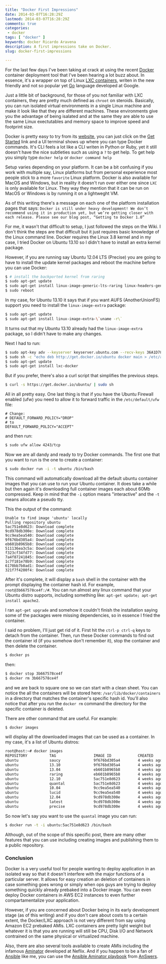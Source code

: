 ```yaml
---
title: "Docker First Impressions"
date: 2014-03-07T16:28:29Z
lastmod: 2014-03-07T16:28:29Z
comments: true
categories:
 - docker
tags: [ "docker" ]
keywords: docker Ricardo Aravena
description: A first impressions take on Docker.
slug: docker-first-impressions

---
```


For the last few days I've been taking at crack at using the recent [Docker](https://www.docker.io/) container deployment tool that I've been
hearing a lot buzz about.
In essence, it's a wrapper on top of Linux [LXC containers](https://linuxcontainers.org/),  writen in the new friendly and not so popular yet [Go](http://golang.org/) language developed at Google.

Just a little bit of background, for those of you not familiar with LXC containers,
they are pretty much defined as `chroot` on steroids. Basically, you can run isolated virtual
environments in a single Linux machine and make it look like that they are different machines.
These environments give you the advantage of being isalated and at the same they are able to use
the same Linux exectutables and memory space to improve speed and footprint size.

Docker is pretty easy to try from its [website](https://www.docker.io/), you can just click on the [Get Started](https://www.docker.io/gettingstarted/)
link and a UI terminal shows up where you can type Docker commands. It's CLI feels a lot like a CLI writen in Python or Ruby, yet it still doesn't
have the nice subtleties such as using a `?` to get help. To get help you simply type `docker help` or `docker command help`

Setup varies depending on your platform. It can be a bit confusing if you work with multiple say, Linux platforms but from personal experience
most people stick to a more `favorite` Linux platform. Docker is also available for MacOS and Windows, but in reality
it doesn't run over either one since `LXC` is only available for Linux. They way they mention that it can be run on MacOS or Windows is by running
it on a lightweght VM.

As of this writing there's a message on each one of the platform installation pages that says: `Docker is still under heavy development! We don’t recommend using it in production yet, but we’re getting closer with each release. Please see our blog post, “Getting to Docker 1.0”`

For me, it wasn't that difficult to setup, I just followed the steps on the Wiki. I don't think the steps
are that difficult but it just requires basic knowledge of the Linux command line.
Docker requires the Linux 3.8 kernel and in my case, I tried Docker on Ubuntu 13.10 so I didn't have to install an extra kernel package.

However, if you are running say Ubuntu 12.04 LTS (Precise) you are going to have to install the update kernel packages and reboot the machine
before you can use Docker:


```bash
$ # install the backported kernel from raring
$ sudo apt-get update
$ sudo apt-get install linux-image-generic-lts-raring linux-headers-generic-lts-raring
$ sudo reboot
```

In my case, for Ubuntu 13.10 it says that if you want AUFS (AnotherUnionFS) support you need to install the `linux-image-extra` package:

```bash
$ sudo apt-get update
$ sudo apt-get install linux-image-extra-\`uname -r\`
```

It turns out that my Ubuntu 13.10 already had the `linux-image-extra` package, so I didn't have to make any changes.


Next I had to run:

```bash
$ sudo apt-key adv --keyserver keyserver.ubuntu.com --recv-keys 36A1D7869245C8950F966E92D8576A8BA88D21E9
$ sudo sh -c "echo deb http://get.docker.io/ubuntu docker main > /etc/apt/sources.list.d/docker.list"
$ sudo apt-get update
$ sudo apt-get install lxc-docker
```

But if you prefer,  there's also a curl script that simplifies the previous steps.

```bash
$ curl -s https://get.docker.io/ubuntu/ | sudo sh
```

All in all pretty easy.  One last thing is that if you have the Ubuntu Firewall enabled (ufw) you need
to allow it to forward traffic in the `/etc/default/ufw` file:

```
# Change:
# DEFAULT_FORWARD_POLICY="DROP"
# to
DEFAULT_FORWARD_POLICY="ACCEPT"
```
and then run:

```bash
$ sudo ufw allow 4243/tcp
```

Now we are all dandy and ready to try Docker commands. The first one that you want to run is
the one to create a container:

```bash
$ sudo docker run -i -t ubuntu /bin/bash
```

This command will automatically download all the default ubuntu container images that you can use to run your Ubuntu container. It does take a while but then again it's downloading full container images each about 60Mb compressed. Keep in mind that the `-i` option means "interactive" and the `-t` means allocate a pseudo tty.

This the output of the command:

```text
Unable to find image 'ubuntu' locally
Pulling repository ubuntu
5ac751e8d623: Download complete
9cd978db300e: Download complete
9cc9ea5ea540: Download complete
9f676bd305a4: Download complete
eb601b8965b8: Download complete
511136ea3c5a: Download complete
f323cf34fd77: Download complete
7a4f87241845: Download complete
1c7f181e78b9: Download complete
6170bb7b0ad1: Download complete
321f7f4200f4: Download complete
```

After it's complete, it will display a `bash` shell in the container with the prompt displaying the container hash id. For example, `root@3b667578ce4f:/#`. You can run almost any linux command that your Ubuntu distro supports, including something like: `apt-get update; apt-get install apache2`.

I ran `apt-get upgrade` and somehow it couldn't finish the installation saying some of the packages were missing dependencies, so in essence I fried the container.

I said no problem, I'll just get rid of it. First hit the `ctrl-p ctrl-q` keys to detach from the container. Then, run these Docker commands to find out the container id (if you somehow don't remember it), stop the container and then delete the container.

```bash
$ docker ps
```

then:

```bash
$ docker stop 3b667578ce4f
$ docker rm 3b667578ce4f
```
and we are back to square one so we can start with a clean sheet. You can notice the all the containers will be stored here: `/var/lib/docker/containers` in a directory that matches the container's specific hash id. You'll also notice that after you run the `docker rm` command the directory for the specific container is deleted.

There are other command that are useful. For example:

```bash
$ docker images
```
will display all the downloaded images that can be used as a container. In my case, it's a list of Ubuntu distros:

```bash
root@host:~# docker images
REPOSITORY          TAG                 IMAGE ID            CREATED             VIRTUAL SIZE
ubuntu              saucy               9f676bd305a4        4 weeks ago         182.1 MB
ubuntu              13.10               9f676bd305a4        4 weeks ago         182.1 MB
ubuntu              13.04               eb601b8965b8        4 weeks ago         170.2 MB
ubuntu              raring              eb601b8965b8        4 weeks ago         170.2 MB
ubuntu              12.10               5ac751e8d623        4 weeks ago         161.4 MB
ubuntu              quantal             5ac751e8d623        4 weeks ago         161.4 MB
ubuntu              10.04               9cc9ea5ea540        4 weeks ago         183 MB
ubuntu              lucid               9cc9ea5ea540        4 weeks ago         183 MB
ubuntu              12.04               9cd978db300e        4 weeks ago         204.7 MB
ubuntu              latest              9cd978db300e        4 weeks ago         204.7 MB
ubuntu              precise             9cd978db300e        4 weeks ago         204.7 MB
```

So now let's say you want to use the `quantal` image you can run:

```bash
$ docker run -t -i ubuntu:5ac751e8d623 /bin/bash
```

Although, out of the scope of this specific post, there are many other features that you can use including creating images and publishing them to a public repository.

### Conclusion ###

Docker is a very useful tool for people wanting to deploy application in an isolated way so that it doesn't interfere with the major functions of a particular server. It allows for easy creation an deletion of containers in case something goes wrong or simply when ops guys are trying to deploy something quickly already prebaked into a Docker image. You can even deploy Docker containers in AWS EC2 instances to even further compartamentalize your application.

However, if you are concerned about Docker being in its early development stage (as of this writing) and if you don't care about costs to a certain extent, the Docker/LXC approach is not very different from say using Amazon EC2 prebaked AMIs. LXC containers are pretty light weight but whatever it is that you are running will still be CPU, Disk I/O and Network contrained on the same physical or virtualized machine.

Also, there are also several tools available to create AMIs including the infamous [Aminator](https://github.com/Netflix/aminator) developed at Neflix. And if you happen to be a fan of [Ansible](http://www.ansible.com/home) like me, you can use the [Ansible Aminator playbook](https://github.com/Answers4AWS/netflixoss-ansible/) from [AnSwers](http://answersforaws.com/).

